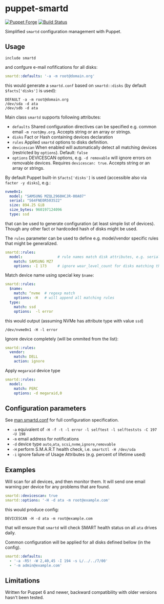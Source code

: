 # puppet-smartd

[![Puppet
Forge](http://img.shields.io/puppetforge/v/deric/smartd.svg)](https://forge.puppet.com/modules/deric/smartd) [![Build Status](https://github.com/deric/puppet-smartd/actions/workflows/spec.yml/badge.svg?branch=main)](https://github.com/deric/puppet-smartd/actions/workflows/spec.yml)

Simplified `smartd` configuration management with Puppet.

## Usage

```puppet
include smartd
```
and confgure e-mail nofifications for all disks:
```yaml
smartd::defaults: '-a -m root@domain.org'
```
this would generate a `smartd.conf` based on `smartd::disks` (by default `$facts['disks']` is used):
```
DEFAULT -a -m root@domain.org
/dev/sda -d ata
/dev/sdb -d ata
```

Main class `smartd` supports following attributes:

 - `defaults` Shared configuration directives can be specified e.g. common email `-m root@my.org`. Accepts string or an array or strings.
 - `disks` Fact or Hash containing devices declaration
 - `rules` Applied `smartd` options to disks definition.
 - `devicescan` When enabled will automatically detect all matching devices (restricted by `options`). Default: `false`
 - `options` DEVICESCAN options, e.g. `-d removable` will ignore errors on removable devices. Requires `devicescan: true`. Accepts string or an array or strings.

By default Puppet built-in `$facts['disks']` is used (accessible also via `facter -y disks`), e.g.:

```yaml
nvme0n1:
  model: "SAMSUNG MZQL2960HCJR-00A07"
  serial: "S64FNE0R503522"
  size: 894.25 GiB
  size_bytes: 960197124096
  type: ssd
```
that can be used to generate configuration (at least simple list of devices). Though any other fact or hardcoded hash of disks might be used.

The `rules` parameter can be used to define e.g. model/vendor specific rules that might be generalized.

```yaml
smartd::rules:
  model:                # rule names match disk attributes, e.g. serial, type, size might be used
    match: SAMSUNG MZ7
    options: -I 173     # ignore wear_level_count for disks matching this model
```

Match device name using special key `$name`:

```yaml
smartd::rules:
  $name:
    match: ^nvme  # regexp match
    options: -H   # will append all matching rules
  type:
    match: ssd
    options:  -l error
```
this would output (assuming NVMe has attribute type with value `ssd`)
```
/dev/nvme0n1 -H -l error
```

Ignore device completely (will be ommited from the list):

```yaml
smartd::rules:
  vendor:
    match: DELL
    action: ignore
```

Apply `megaraid` device type
```yaml
smartd::rules:
  model:
    match: PERC
    options: -d megaraid,0
```

## Configuration parameters

See [man smartd.conf](https://linux.die.net/man/5/smartd.conf) for full configuration specification.

  * `-a` equivalent of `-H -f -t -l error -l selftest -l selfteststs -C 197 -U 198`
  * `-m` email address for notifications
  * `-d` device type `auto`,`ata`, `scsi`,`nvme`,`ignore`,`removable`
  * `-H` perform S.M.A.R.T health check, i.e. `smartctl -H /dev/sda`
  * `-i` ignore failure of Usage Attributes (e.g. percent of lifetime used)

## Examples

Will scan for all devices, and then monitor them. It will send one email warning per device for any problems that are found.
```yaml
smartd::devicescan: true
smartd::options: '-H -d ata -m root@example.com'
```
this would produce config:

```
DEVICESCAN -H -d ata -m root@example.com
```
that will ensure that `smartd` will check SMART health status on all `ata` drives daily.

Common configuration will be applied for all disks defined bellow (in the config).
```yaml
smartd::defaults:
  - '-a -R5! -W 2,40,45 -I 194 -s L/../../7/00'
  - '-m admin@example.com'
```

## Limitations

Written for Puppet 6 and newer, backward compatibility with older versions hasn't been tested.
